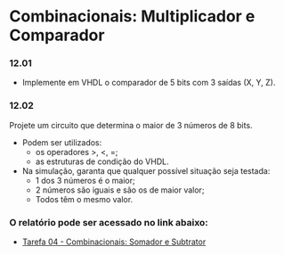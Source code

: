 # Combinacionais: Multiplicador e Comparador

### 12.01

- Implemente em VHDL o comparador de 5 bits com 3 saídas (X, Y, Z).

### 12.02

Projete um circuito que determina o maior de 3 números de 8 bits.

- Podem ser utilizados:
  - os operadores >, <, =;
  - as estruturas de condição do VHDL.
- Na simulação, garanta que qualquer possível situação seja testada:
  - 1 dos 3 números é o maior;
  - 2 números são iguais e são os de maior valor;
  - Todos têm o mesmo valor.

### O relatório pode ser acessado no link abaixo:

- [Tarefa 04 - Combinacionais: Somador e Subtrator](https://docs.google.com/document/d/1ypocpiIW4ETA3rSLmYQ-m8gFazDrXlCR2tldS7romsc/edit?usp=sharing)
